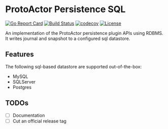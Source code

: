 # ProtoActor Persistence SQL

[![Go Report Card](https://goreportcard.com/badge/github.com/Tochemey/protoactor-persistence-sql)](https://goreportcard.com/report/github.com/Tochemey/protoactor-persistence-sql)
[![Build Status](https://www.travis-ci.com/Tochemey/protoactor-persistence-sql.svg?branch=master)](https://www.travis-ci.com/Tochemey/protoactor-persistence-sql)
[![codecov](https://codecov.io/gh/Tochemey/protoactor-persistence-sql/branch/master/graph/badge.svg?token=HVCXK21FQU)](https://codecov.io/gh/Tochemey/protoactor-persistence-sql)
[![License](https://img.shields.io/badge/License-Apache%202.0-blue.svg)](https://opensource.org/licenses/Apache-2.0)

An implementation of the ProtoActor persistence plugin APIs using RDBMS. It writes journal and snapshot to a configured
sql datastore.

## Features

The following sql-based datastore are supported out-of-the-box:

- MySQL
- SQLServer
- Postgres

## TODOs

- [ ] Documentation
- [ ] Cut an official release tag